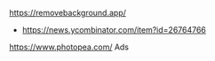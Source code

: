 https://removebackground.app/
* https://news.ycombinator.com/item?id=26764766

https://www.photopea.com/ Ads
